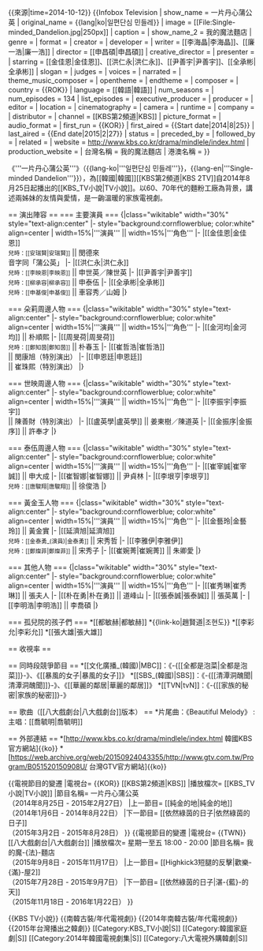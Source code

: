 {{來源|time=2014-10-12}}
{{Infobox Television
| show_name            = 一片丹心蒲公英
| original_name        = {{lang|ko|일편단심 민들레}}
| image                = [[File:Single-minded_Dandelion.jpg|250px]]
| caption              = 
| show_name_2          = 我的魔法麵店
| genre                = 
| format               = 
| creator              = 
| developer            = 
| writer               = [[李海晶|李海晶]]、[[廉一浩|廉一浩]]
| director             = [[申昌碩|申昌碩]]
| creative_director    = 
| presenter            = 
| starring             = [[金佳恩|金佳恩]]、[[洪仁永|洪仁永]]、[[尹善宇|尹善宇]]、[[全承彬|全承彬]]
| slogan               = 
| judges               = 
| voices               = 
| narrated             = 
| theme_music_composer = 
| opentheme            = 
| endtheme             = 
| composer             = 
| country              = {{ROK}}
| language             = [[韓語|韓語]]
| num_seasons          = <!-- or num_series -->
| num_episodes         = 134
| list_episodes        = 
| executive_producer   = 
| producer             = 
| editor               = 
| location             = 
| cinematography       = 
| camera               = 
| runtime              = 
| company              = 
| distributor          = 
| channel              = [[KBS第2頻道|KBS]]
| picture_format       = 
| audio_format         = 
| first_run            = {{KOR}}
| first_aired          = {{Start date|2014|8|25}}
| last_aired           = {{End date|2015|2|27}}
| status               = 
| preceded_by          = <!--適用於系列作品-->
| followed_by          = 
| related              = 
| website              = http://www.kbs.co.kr/drama/mindlele/index.html
| production_website   = 
| 台灣名稱             = 我的魔法麵店
| 港澳名稱             = 
}}

《'''一片丹心蒲公英'''》（{{lang-ko|'''일편단심 민들레'''}}，{{lang-en|'''Single-minded Dandelion'''}}），為[[韓國|韓國]][[KBS第2頻道|KBS 2TV]]自2014年8月25日起播出的[[KBS_TV小說|TV小說]]。以60、70年代的麵粉工廠為背景，講述兩姊妹的友情與愛情，是一齣溫暖的家族電視劇。

== 演出陣容 ==
=== 主要演員 ===
{|class="wikitable" width="30%" style="text-align:center"
|- style="background:cornflowerblue; color:white" align=center
| width=15%|'''演員''' || width=15%|'''角色''' 
|-
|[[金佳恩|金佳恩]]<br><small>兒時：[[安瑞賢|安瑞賢]]</small> || 閔德來<br>音字同「蒲公英」
|-
|[[洪仁永|洪仁永]]<br><small>兒時：[[李映恩|李映恩]]</small> || 申世英／陳世英
|-
|[[尹善宇|尹善宇]]<br><small>兒時：[[柳承容|柳承容]]</small> || 申泰伍
|-
|[[全承彬|全承彬]]<br><small>兒時：[[申基俊|申基俊]]</small> || 車容秀／山姆
|}

=== 朵莉周邊人物 ===
{|class="wikitable" width="30%" style="text-align:center"
|- style="background:cornflowerblue; color:white" align=center
| width=15%|'''演員''' || width=15%|'''角色''' 
|-
|[[金河均|金河均]] || 朴順熙
|-
|[[周旻荷|周旻荷]]<br><small>兒時：[[鄭知茵|鄭知茵]]</small> || 朴春玉
|-
|[[崔哲浩|崔哲浩]]<br> || 閔康旭（特別演出）
|-
|[[申恩廷|申恩廷]]<br> || 崔珠熙（特別演出）
|}

=== 世映周邊人物 ===
{|class="wikitable" width="30%" style="text-align:center"
|- style="background:cornflowerblue; color:white" align=center
| width=15%|'''演員''' || width=15%|'''角色''' 
|-
|[[李振宇|李振宇]]<br> || 陳善財（特別演出）
|-
|[[盧英學|盧英學]] || 姜東樹／陳道英
|-
|[[金振序|金振序]] || 許奉才
|}

=== 泰伍周邊人物 ===
{|class="wikitable" width="30%" style="text-align:center"
|- style="background:cornflowerblue; color:white" align=center
| width=15%|'''演員''' || width=15%|'''角色''' 
|-
|[[崔宰誠|崔宰誠]] || 申大成
|-
|[[崔智娜|崔智娜]] || 尹貞林
|-
|[[李垠亨|李垠亨]]<br><small>兒時：[[唐駿翔|唐駿翔]]</small> || 徐俊浩
|}

=== 黃金玉人物 ===
{|class="wikitable" width="30%" style="text-align:center"
|- style="background:cornflowerblue; color:white" align=center
| width=15%|'''演員''' || width=15%|'''角色''' 
|-
|[[金藝玲|金藝玲]] || 黃金實
|-
|[[延濟旭|延濟旭]]<br><small>兒時：[[金泰勇_(演員)|金泰勇]]</small> || 宋秀哲
|-
|[[李雅伊|李雅伊]]<br><small>兒時：[[鄭燦菲|鄭燦菲]]</small> || 宋秀子
|-
|[[崔婉菁|崔婉菁]] || 朱卿愛
|}

=== 其他人物 ===
{|class="wikitable" width="30%" style="text-align:center"
|- style="background:cornflowerblue; color:white" align=center
| width=15%|'''演員''' || width=15%|'''角色''' 
|-
|[[崔秀琳|崔秀琳]] || 張夫人
|-
|[[朴在勇|朴在勇]] || 道峰山
|-
|[[張泰誠|張泰誠]] || 張英萬
|-
|[[李明浩|李明浩]] || 李喬碩
|}

=== 孤兒院的孩子們 ===
*[[都敏赫|都敏赫]]
*{{link-ko|趙賢道|조현도}}
*[[李彩允|李彩允]]
*[[張大雄|張大雄]]

== 收視率 ==

== 同時段競爭節目 ==
*[[文化廣播_(韓國)|MBC]]：《-{[[全都是泡菜|全都是泡菜]]}-》、《[[暴風的女子|暴風的女子]]》
*[[SBS_(韓國)|SBS]]：《-{[[清潭洞醜聞|清潭洞醜聞]]}-》、《[[華麗的鄰居|華麗的鄰居]]》
*[[TVN|tvN]]：《-{[[家族的秘密|家族的秘密]]}-》

== 歌曲（[[八大戲劇台|八大戲劇台]]版本） ==
*片尾曲：《Beautiful Melody》
:主唱：[[喬毓明|喬毓明]]

== 外部連結 ==
*[http://www.kbs.co.kr/drama/mindlele/index.html 韓國KBS官方網站]{{ko}}
*[https://web.archive.org/web/20150924043355/http://www.gtv.com.tw/Program/B051520150908U/ 台灣GTV官方網站]{{ko}}

{{電視節目的變遷
|電視台= {{KOR}} [[KBS第2頻道|KBS]]
|播放檔次= [[KBS_TV小說|TV小說]]
|節目名稱= 一片丹心蒲公英<br />（2014年8月25日 - 2015年2月27日）
|上一節目= [[純金的地|純金的地]]<br />（2014年1月6日 - 2014年8月22日）
|下一節目= [[依然綠茵的日子|依然綠茵的日子]]<br>（2015年3月2日 - 2015年8月28日）
}}
{{電視節目的變遷
|電視台= {{TWN}} [[八大戲劇台|八大戲劇台]] 
|播放檔次= 星期一至五 18:00 - 20:00
|節目名稱= 我的魔-{法}-麵店<br />（2015年9月8日 - 2015年11月17日）
|上一節目= [[Highkick3短腿的反擊|歡樂-{滿}-屋2]]<br />（2015年7月28日 - 2015年9月7日）
|下一節目= [[依然綠茵的日子|湛-{藍}-的天]]<br />（2015年11月18日 - 2016年1月22日）
}}

{{KBS TV小說}}
{{南韓古裝/年代電視劇}}
{{2014年南韓古裝/年代電視劇}}
{{2015年台灣播出之韓劇}}
[[Category:KBS_TV小說|S]]
[[Category:韓國家庭劇|S]]
[[Category:2014年韓國電視劇集|S]]
[[Category:八大電視外購韓劇|S]]